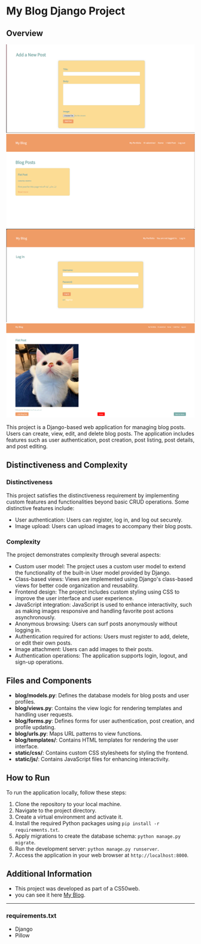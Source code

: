 # My Blog Django Project

## Overview
![Adding Post](./addpost.png)  
![Home Page](./homepage.png)  
![Log in](./login.png)
![Post](./post.png)  

This project is a Django-based web application for managing blog posts. Users can create, view, edit, and delete blog posts. The application includes features such as user authentication, post creation, post listing, post details, and post editing.

## Distinctiveness and Complexity

### Distinctiveness

This project satisfies the distinctiveness requirement by implementing custom features and functionalities beyond basic CRUD operations. Some distinctive features include:

- User authentication: Users can register, log in, and log out securely.
- Image upload: Users can upload images to accompany their blog posts.

### Complexity

The project demonstrates complexity through several aspects:

- Custom user model: The project uses a custom user model to extend the functionality of the built-in User model provided by Django.
- Class-based views: Views are implemented using Django's class-based views for better code organization and reusability.
- Frontend design: The project includes custom styling using CSS to improve the user interface and user experience.
- JavaScript integration: JavaScript is used to enhance interactivity, such as making images responsive and handling favorite post actions asynchronously.
- Anonymous browsing: Users can surf posts anonymously without logging in.
- Authentication required for actions: Users must register to add, delete, or edit their own posts.
- Image attachment: Users can add images to their posts.
- Authentication operations: The application supports login, logout, and sign-up operations.


## Files and Components

- **blog/models.py**: Defines the database models for blog posts and user profiles.
- **blog/views.py**: Contains the view logic for rendering templates and handling user requests.
- **blog/forms.py**: Defines forms for user authentication, post creation, and profile updating.
- **blog/urls.py**: Maps URL patterns to view functions.
- **blog/templates/**: Contains HTML templates for rendering the user interface.
- **static/css/**: Contains custom CSS stylesheets for styling the frontend.
- **static/js/**: Contains JavaScript files for enhancing interactivity.

## How to Run

To run the application locally, follow these steps:

1. Clone the repository to your local machine.
2. Navigate to the project directory.
3. Create a virtual environment and activate it.
4. Install the required Python packages using `pip install -r requirements.txt`.
5. Apply migrations to create the database schema: `python manage.py migrate`.
6. Run the development server: `python manage.py runserver`.
7. Access the application in your web browser at `http://localhost:8000`.

## Additional Information

- This project was developed as part of a CS50web.
- you can see it here [My Blog](https://atef39.pythonanywhere.com).

---

### requirements.txt
- Django
- Pillow

